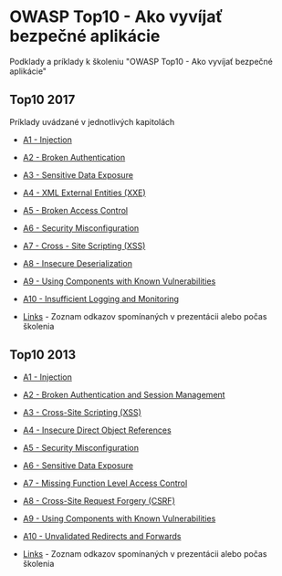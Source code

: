 
# OWASP Top10 - Ako vyvíjať bezpečné aplikácie

Podklady a príklady k školeniu "OWASP Top10 - Ako vyvíjať bezpečné aplikácie"

## Top10 2017

Príklady uvádzané v jednotlivých kapitolách

* [A1 - Injection](../blob/Top10-2017/A1-Injection.md)
* [A2 - Broken Authentication](../blob/Top10-2017/A2-Broken_Authentication.md)
* [A3 - Sensitive Data Exposure](../blob/Top10-2017/A3-Sensitive_Data_Exposure.md)
* [A4 - XML External Entities (XXE)](../blob/Top10-2017/A4-XML_External_Entities_\(XXE\).md)
* [A5 - Broken Access Control](../blob/Top10-2017/A5-Broken_Access_Control.md)
* [A6 - Security Misconfiguration](../blob/Top10-2017/A6-Security_Misconfiguration.md)
* [A7 - Cross - Site Scripting (XSS)](../blob/Top10-2017/A7-Cross-Site_Scripting_\(XSS\).md)
* [A8 - Insecure Deserialization](../blob/Top10-2017/A8-Insecure_Deserialization.md)
* [A9 - Using Components with Known Vulnerabilities](../blob/Top10-2017/A9-Using_Components_with_Known_Vulnerabilities.md)
* [A10 - Insufficient Logging and Monitoring](../blob/Top10-2017/A10-Insufficient_Logging_and_Monitoring.md)

* [Links](../blob/Top10-2017/Links.md) - Zoznam odkazov spomínaných v prezentácii alebo počas školenia

## Top10 2013

* [A1 - Injection](../blob/Top10-2013/A1-Injection.md)
* [A2 - Broken Authentication and Session Management](../blob/Top10-2013/A2-Broken_Authentication_and_Session_Management.md)
* [A3 - Cross-Site Scripting (XSS)](../blob/Top10-2013/A3-Cross-Site_Scripting_\(XSS\).md)
* [A4 - Insecure Direct Object References](../blob/Top10-2013/A4-Insecure_Direct_Object_References.md)
* [A5 - Security Misconfiguration](../blob/Top10-2013/A5-Security_Misconfiguration.md)
* [A6 - Sensitive Data Exposure](../blob/Top10-2013/A6-Sensitive_Data_Exposure.md)
* [A7 - Missing Function Level Access Control](../blob/Top10-2013/A7-Missing_Function_Level_Access_Control.md)
* [A8 - Cross-Site Request Forgery (CSRF)](../blob/Top10-2013/A8-Cross-Site_Request_Forgery_\(CSRF\).md)
* [A9 - Using Components with Known Vulnerabilities](../blob/Top10-2013/A9-Using_Components_with_Known_Vulnerabilities.md)
* [A10 - Unvalidated Redirects and Forwards](../blob/Top10-2013/A10-Unvalidated_Redirects_and_Forwards.md)

* [Links](../blob/Top10-2013/Links.md) - Zoznam odkazov spomínaných v prezentácii alebo počas školenia
